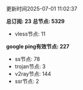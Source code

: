 更新时间2025-07-01 11:02:37

**总订阅: 23**
**总节点: 5329**
- vless节点: 11

**google ping有效节点: 227**
- ss节点: 78
- trojan节点: 3
- v2ray节点: 144
- ssr节点: 2
